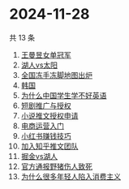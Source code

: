 # 2024-11-28

共 13 条

<!-- BEGIN -->
<!-- 最后更新时间 Thu Nov 28 2024 15:16:28 GMT+0800 (China Standard Time) -->

1. [王曼昱女单冠军](https://www.zhihu.com/search?q=王曼昱女单冠军)
1. [湖人vs太阳](https://www.zhihu.com/search?q=湖人vs太阳)
1. [全国冻手冻脚地图出炉](https://www.zhihu.com/search?q=全国冻手冻脚地图出炉)
1. [韩国](https://www.zhihu.com/search?q=韩国)
1. [为什么中国学生学不好英语](https://www.zhihu.com/search?q=为什么中国学生学不好英语)
1. [短剧推广与授权](https://www.zhihu.com/search?q=短剧推广与授权)
1. [小说推文授权申请](https://www.zhihu.com/search?q=小说推文授权申请)
1. [电商运营入门](https://www.zhihu.com/search?q=电商运营入门)
1. [小红书赚钱技巧](https://www.zhihu.com/search?q=小红书赚钱技巧)
1. [加入知乎推文团队](https://www.zhihu.com/search?q=加入知乎推文团队)
1. [掘金vs湖人](https://www.zhihu.com/search?q=掘金vs湖人)
1. [官方通报野猪伤人致死](https://www.zhihu.com/search?q=官方通报野猪伤人致死)
1. [为什么很多年轻人陷入消费主义](https://www.zhihu.com/search?q=为什么很多年轻人陷入消费主义)

<!-- END -->
